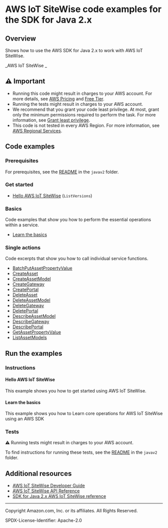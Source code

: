 # AWS IoT SiteWise code examples for the SDK for Java 2.x

## Overview

Shows how to use the AWS SDK for Java 2.x to work with AWS IoT SiteWise.

<!--custom.overview.start-->
<!--custom.overview.end-->

_AWS IoT SiteWise _

## ⚠ Important

* Running this code might result in charges to your AWS account. For more details, see [AWS Pricing](https://aws.amazon.com/pricing/) and [Free Tier](https://aws.amazon.com/free/).
* Running the tests might result in charges to your AWS account.
* We recommend that you grant your code least privilege. At most, grant only the minimum permissions required to perform the task. For more information, see [Grant least privilege](https://docs.aws.amazon.com/IAM/latest/UserGuide/best-practices.html#grant-least-privilege).
* This code is not tested in every AWS Region. For more information, see [AWS Regional Services](https://aws.amazon.com/about-aws/global-infrastructure/regional-product-services).

<!--custom.important.start-->
<!--custom.important.end-->

## Code examples

### Prerequisites

For prerequisites, see the [README](../../README.md#Prerequisites) in the `javav2` folder.


<!--custom.prerequisites.start-->
<!--custom.prerequisites.end-->

### Get started

- [Hello AWS IoT SiteWise](src/main/java/com/example/iotsitewise/HelloSitewise.java#L17) (`ListVersions`)


### Basics

Code examples that show you how to perform the essential operations within a service.

- [Learn the basics](src/main/java/com/example/iotsitewise/scenario/SitewiseScenario.java)


### Single actions

Code excerpts that show you how to call individual service functions.

- [BatchPutAssetPropertyValue](src/main/java/com/example/iotsitewise/scenario/SitewiseActions.java#L168)
- [CreateAsset](src/main/java/com/example/iotsitewise/scenario/SitewiseActions.java#L142)
- [CreateAssetModel](src/main/java/com/example/iotsitewise/scenario/SitewiseActions.java#L92)
- [CreateGateway](src/main/java/com/example/iotsitewise/scenario/SitewiseActions.java#L434)
- [CreatePortal](src/main/java/com/example/iotsitewise/scenario/SitewiseActions.java#L337)
- [DeleteAsset](src/main/java/com/example/iotsitewise/scenario/SitewiseActions.java#L293)
- [DeleteAssetModel](src/main/java/com/example/iotsitewise/scenario/SitewiseActions.java#L315)
- [DeleteGateway](src/main/java/com/example/iotsitewise/scenario/SitewiseActions.java#L470)
- [DeletePortal](src/main/java/com/example/iotsitewise/scenario/SitewiseActions.java#L364)
- [DescribeAssetModel](src/main/java/com/example/iotsitewise/scenario/SitewiseActions.java#L241)
- [DescribeGateway](src/main/java/com/example/iotsitewise/scenario/SitewiseActions.java#L488)
- [DescribePortal](src/main/java/com/example/iotsitewise/scenario/SitewiseActions.java#L410)
- [GetAssetPropertyValue](src/main/java/com/example/iotsitewise/scenario/SitewiseActions.java#L220)
- [ListAssetModels](src/main/java/com/example/iotsitewise/scenario/SitewiseActions.java#L386)


<!--custom.examples.start-->
<!--custom.examples.end-->

## Run the examples

### Instructions


<!--custom.instructions.start-->
<!--custom.instructions.end-->

#### Hello AWS IoT SiteWise

This example shows you how to get started using AWS IoT SiteWise.


#### Learn the basics

This example shows you how to Learn core operations for AWS IoT SiteWise using an AWS SDK


<!--custom.basic_prereqs.iotsitewise_Scenario.start-->
<!--custom.basic_prereqs.iotsitewise_Scenario.end-->


<!--custom.basics.iotsitewise_Scenario.start-->
<!--custom.basics.iotsitewise_Scenario.end-->


### Tests

⚠ Running tests might result in charges to your AWS account.


To find instructions for running these tests, see the [README](../../README.md#Tests)
in the `javav2` folder.



<!--custom.tests.start-->
<!--custom.tests.end-->

## Additional resources

- [AWS IoT SiteWise Developer Guide](https://docs.aws.amazon.com/iot-sitewise/latest/userguide/what-is-sitewise.html)
- [AWS IoT SiteWise API Reference](https://docs.aws.amazon.com/iot-sitewise/latest/APIReference/Welcome.html)
- [SDK for Java 2.x AWS IoT SiteWise reference](https://sdk.amazonaws.com/java/api/latest/software/amazon/awssdk/services/ec2/package-summary.html)

<!--custom.resources.start-->
<!--custom.resources.end-->

---

Copyright Amazon.com, Inc. or its affiliates. All Rights Reserved.

SPDX-License-Identifier: Apache-2.0
